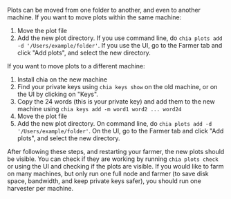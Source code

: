 Plots can be moved from one folder to another, and even to another machine. If you want to move plots within the same machine:

1. Move the plot file 
2. Add the new plot directory. If you use command line, do `chia plots add -d '/Users/example/folder'`. If you use the UI, go to the Farmer tab and click "Add plots", and select the new directory.

If you want to move plots to a different machine:
1. Install chia on the new machine
2. Find your private keys using `chia keys show` on the old machine, or on the UI by clicking on "Keys".
3. Copy the 24 words (this is your private key) and add them to the new machine using `chia keys add -m word1 word2 ... word24`
4. Move the plot file
5. Add the new plot directory. On command line, do `chia plots add -d '/Users/example/folder'`. On the UI, go to the Farmer tab and click "Add plots", and select the new directory.


After following these steps, and restarting your farmer, the new plots should be visible. You can check if they are working by running `chia plots check` or using the UI and checking if the plots are visible. If you would like to farm on many machines, but only run one full node and farmer (to save disk space, bandwidth, and keep private keys safer), you should run one harvester per machine.
